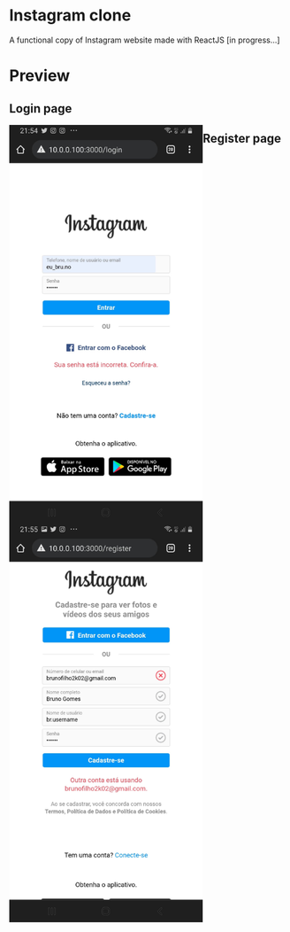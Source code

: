 # Instagram clone
A functional copy of Instagram website made with ReactJS [in progress...]

# Preview
## Login page
<a href="url"><img src="https://github.com/brunog2/insta-clone/blob/main/Screenshot_20220112-215424_Chrome.jpg" align="left" height="720" ></a>

## Register page
<a href="url"><img src="https://github.com/brunog2/insta-clone/blob/main/Screenshot_20220112-215507_Chrome.jpg" align="left" height="720" ></a>
